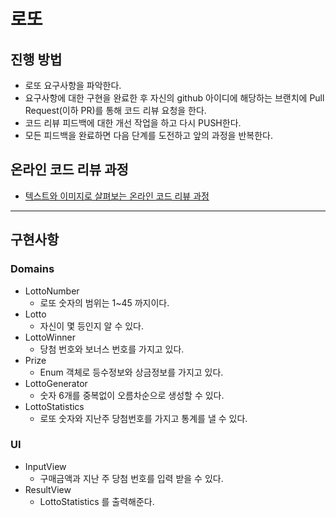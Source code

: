 # 로또
## 진행 방법
* 로또 요구사항을 파악한다.
* 요구사항에 대한 구현을 완료한 후 자신의 github 아이디에 해당하는 브랜치에 Pull Request(이하 PR)를 통해 코드 리뷰 요청을 한다.
* 코드 리뷰 피드백에 대한 개선 작업을 하고 다시 PUSH한다.
* 모든 피드백을 완료하면 다음 단계를 도전하고 앞의 과정을 반복한다.

## 온라인 코드 리뷰 과정
* [텍스트와 이미지로 살펴보는 온라인 코드 리뷰 과정](https://github.com/next-step/nextstep-docs/tree/master/codereview)
---

## 구현사항

### Domains
- LottoNumber
    - 로또 숫자의 범위는 1~45 까지이다.
- Lotto
    - 자신이 몇 등인지 알 수 있다.
- LottoWinner
    - 당첨 번호와 보너스 번호를 가지고 있다.
- Prize
    - Enum 객체로 등수정보와 상금정보를 가지고 있다.
- LottoGenerator
    - 숫자 6개를 중복없이 오름차순으로 생성할 수 있다.
- LottoStatistics
    - 로또 숫자와 지난주 당첨번호를 가지고 통계를 낼 수 있다.
### UI
- InputView
    - 구매금액과 지난 주 당첨 번호를 입력 받을 수 있다.
- ResultView
    - LottoStatistics 를 출력해준다.
